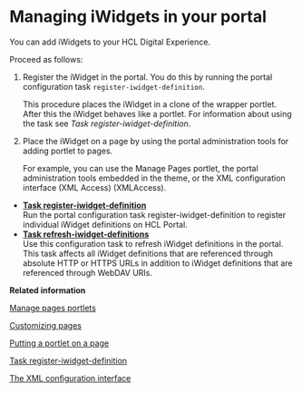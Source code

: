 # Managing iWidgets in your portal

You can add iWidgets to your HCL Digital Experience.

Proceed as follows:

1.  Register the iWidget in the portal. You do this by running the portal configuration task `register-iwidget-definition`.

    This procedure places the iWidget in a clone of the wrapper portlet. After this the iWidget behaves like a portlet. For information about using the task see *Task register-iwidget-definition*.

2.  Place the iWidget on a page by using the portal administration tools for adding portlet to pages.

    For example, you can use the Manage Pages portlet, the portal administration tools embedded in the theme, or the XML configuration interface \(XML Access\) \(XMLAccess\).


-   **[Task register-iwidget-definition](../dev-portlet/csa2r_cfgtsk_regwidgdef.md)**  
Run the portal configuration task register-iwidget-definition to register individual iWidget definitions on HCL Portal.
-   **[Task refresh-iwidget-definitions](../dev-portlet/csa2r_cfgtsk_rfrshwdgtdef.md)**  
Use this configuration task to refresh iWidget definitions in the portal. This task affects all iWidget definitions that are referenced through absolute HTTP or HTTPS URLs in addition to iWidget definitions that are referenced through WebDAV URIs.


**Related information**  


[Manage pages portlets](../admin-system/mp_manage_pages.md)

[Customizing pages](../admin-system/admcustom.md)

[Putting a portlet on a page](../dev/rest_feed_pt_ptltnpg.md)

[Task register-iwidget-definition](../dev-portlet/csa2r_cfgtsk_regwidgdef.md)

[The XML configuration interface](../admin-system/admxmlai.md)

